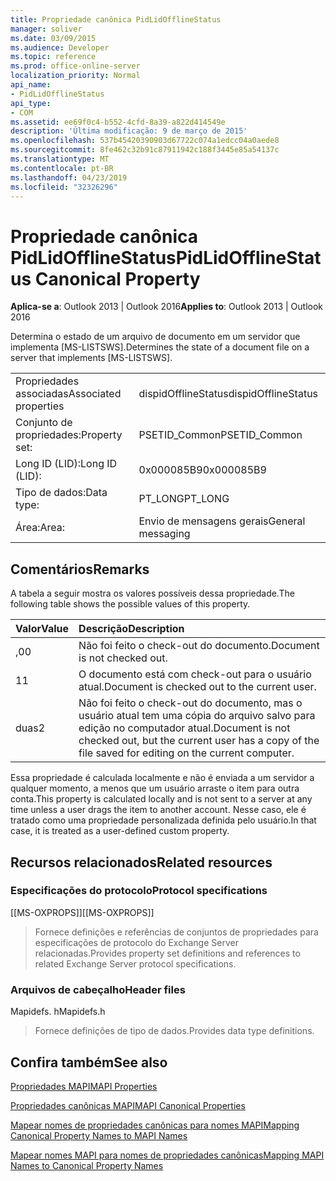 ```yaml
---
title: Propriedade canônica PidLidOfflineStatus
manager: soliver
ms.date: 03/09/2015
ms.audience: Developer
ms.topic: reference
ms.prod: office-online-server
localization_priority: Normal
api_name:
- PidLidOfflineStatus
api_type:
- COM
ms.assetid: ee69f0c4-b552-4cfd-8a39-a822d414549e
description: 'Última modificação: 9 de março de 2015'
ms.openlocfilehash: 537b45420390903d67722c074a1edcc04a0aede8
ms.sourcegitcommit: 8fe462c32b91c87911942c188f3445e85a54137c
ms.translationtype: MT
ms.contentlocale: pt-BR
ms.lasthandoff: 04/23/2019
ms.locfileid: "32326296"
---
```

# <a name="pidlidofflinestatus-canonical-property"></a><span data-ttu-id="97efc-103">Propriedade canônica PidLidOfflineStatus</span><span class="sxs-lookup"><span data-stu-id="97efc-103">PidLidOfflineStatus Canonical Property</span></span>

  
  
<span data-ttu-id="97efc-104">**Aplica-se a**: Outlook 2013 | Outlook 2016</span><span class="sxs-lookup"><span data-stu-id="97efc-104">**Applies to**: Outlook 2013 | Outlook 2016</span></span> 
  
<span data-ttu-id="97efc-105">Determina o estado de um arquivo de documento em um servidor que implementa [MS-LISTSWS].</span><span class="sxs-lookup"><span data-stu-id="97efc-105">Determines the state of a document file on a server that implements [MS-LISTSWS].</span></span>
  
|||
|:-----|:-----|
|<span data-ttu-id="97efc-106">Propriedades associadas</span><span class="sxs-lookup"><span data-stu-id="97efc-106">Associated properties</span></span>  <br/> |<span data-ttu-id="97efc-107">dispidOfflineStatus</span><span class="sxs-lookup"><span data-stu-id="97efc-107">dispidOfflineStatus</span></span>  <br/> |
|<span data-ttu-id="97efc-108">Conjunto de propriedades:</span><span class="sxs-lookup"><span data-stu-id="97efc-108">Property set:</span></span>  <br/> |<span data-ttu-id="97efc-109">PSETID_Common</span><span class="sxs-lookup"><span data-stu-id="97efc-109">PSETID_Common</span></span>  <br/> |
|<span data-ttu-id="97efc-110">Long ID (LID):</span><span class="sxs-lookup"><span data-stu-id="97efc-110">Long ID (LID):</span></span>  <br/> |<span data-ttu-id="97efc-111">0x000085B9</span><span class="sxs-lookup"><span data-stu-id="97efc-111">0x000085B9</span></span>  <br/> |
|<span data-ttu-id="97efc-112">Tipo de dados:</span><span class="sxs-lookup"><span data-stu-id="97efc-112">Data type:</span></span>  <br/> |<span data-ttu-id="97efc-113">PT_LONG</span><span class="sxs-lookup"><span data-stu-id="97efc-113">PT_LONG</span></span>  <br/> |
|<span data-ttu-id="97efc-114">Área:</span><span class="sxs-lookup"><span data-stu-id="97efc-114">Area:</span></span>  <br/> |<span data-ttu-id="97efc-115">Envio de mensagens gerais</span><span class="sxs-lookup"><span data-stu-id="97efc-115">General messaging</span></span>  <br/> |
   
## <a name="remarks"></a><span data-ttu-id="97efc-116">Comentários</span><span class="sxs-lookup"><span data-stu-id="97efc-116">Remarks</span></span>

<span data-ttu-id="97efc-117">A tabela a seguir mostra os valores possíveis dessa propriedade.</span><span class="sxs-lookup"><span data-stu-id="97efc-117">The following table shows the possible values of this property.</span></span>
  
|<span data-ttu-id="97efc-118">**Valor**</span><span class="sxs-lookup"><span data-stu-id="97efc-118">**Value**</span></span>|<span data-ttu-id="97efc-119">**Descrição**</span><span class="sxs-lookup"><span data-stu-id="97efc-119">**Description**</span></span>|
|:-----|:-----|
|<span data-ttu-id="97efc-120">,0</span><span class="sxs-lookup"><span data-stu-id="97efc-120">0</span></span>  <br/> |<span data-ttu-id="97efc-121">Não foi feito o check-out do documento.</span><span class="sxs-lookup"><span data-stu-id="97efc-121">Document is not checked out.</span></span>  <br/> |
|<span data-ttu-id="97efc-122">1</span><span class="sxs-lookup"><span data-stu-id="97efc-122">1</span></span>  <br/> |<span data-ttu-id="97efc-123">O documento está com check-out para o usuário atual.</span><span class="sxs-lookup"><span data-stu-id="97efc-123">Document is checked out to the current user.</span></span>  <br/> |
|<span data-ttu-id="97efc-124">duas</span><span class="sxs-lookup"><span data-stu-id="97efc-124">2</span></span>  <br/> |<span data-ttu-id="97efc-125">Não foi feito o check-out do documento, mas o usuário atual tem uma cópia do arquivo salvo para edição no computador atual.</span><span class="sxs-lookup"><span data-stu-id="97efc-125">Document is not checked out, but the current user has a copy of the file saved for editing on the current computer.</span></span>  <br/> |
   
<span data-ttu-id="97efc-126">Essa propriedade é calculada localmente e não é enviada a um servidor a qualquer momento, a menos que um usuário arraste o item para outra conta.</span><span class="sxs-lookup"><span data-stu-id="97efc-126">This property is calculated locally and is not sent to a server at any time unless a user drags the item to another account.</span></span> <span data-ttu-id="97efc-127">Nesse caso, ele é tratado como uma propriedade personalizada definida pelo usuário.</span><span class="sxs-lookup"><span data-stu-id="97efc-127">In that case, it is treated as a user-defined custom property.</span></span>
  
## <a name="related-resources"></a><span data-ttu-id="97efc-128">Recursos relacionados</span><span class="sxs-lookup"><span data-stu-id="97efc-128">Related resources</span></span>

### <a name="protocol-specifications"></a><span data-ttu-id="97efc-129">Especificações do protocolo</span><span class="sxs-lookup"><span data-stu-id="97efc-129">Protocol specifications</span></span>

<span data-ttu-id="97efc-130">[[MS-OXPROPS]]</span><span class="sxs-lookup"><span data-stu-id="97efc-130">[[MS-OXPROPS]]</span></span> 
  
> <span data-ttu-id="97efc-131">Fornece definições e referências de conjuntos de propriedades para especificações de protocolo do Exchange Server relacionadas.</span><span class="sxs-lookup"><span data-stu-id="97efc-131">Provides property set definitions and references to related Exchange Server protocol specifications.</span></span>
    
### <a name="header-files"></a><span data-ttu-id="97efc-132">Arquivos de cabeçalho</span><span class="sxs-lookup"><span data-stu-id="97efc-132">Header files</span></span>

<span data-ttu-id="97efc-133">Mapidefs. h</span><span class="sxs-lookup"><span data-stu-id="97efc-133">Mapidefs.h</span></span>
  
> <span data-ttu-id="97efc-134">Fornece definições de tipo de dados.</span><span class="sxs-lookup"><span data-stu-id="97efc-134">Provides data type definitions.</span></span>
    
## <a name="see-also"></a><span data-ttu-id="97efc-135">Confira também</span><span class="sxs-lookup"><span data-stu-id="97efc-135">See also</span></span>



[<span data-ttu-id="97efc-136">Propriedades MAPI</span><span class="sxs-lookup"><span data-stu-id="97efc-136">MAPI Properties</span></span>](mapi-properties.md)
  
[<span data-ttu-id="97efc-137">Propriedades canônicas MAPI</span><span class="sxs-lookup"><span data-stu-id="97efc-137">MAPI Canonical Properties</span></span>](mapi-canonical-properties.md)
  
[<span data-ttu-id="97efc-138">Mapear nomes de propriedades canônicas para nomes MAPI</span><span class="sxs-lookup"><span data-stu-id="97efc-138">Mapping Canonical Property Names to MAPI Names</span></span>](mapping-canonical-property-names-to-mapi-names.md)
  
[<span data-ttu-id="97efc-139">Mapear nomes MAPI para nomes de propriedades canônicas</span><span class="sxs-lookup"><span data-stu-id="97efc-139">Mapping MAPI Names to Canonical Property Names</span></span>](mapping-mapi-names-to-canonical-property-names.md)

